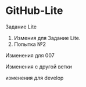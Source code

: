 # GitHub-Lite
Задание Lite
1. Измения для Задание Lite.
2. Попытка №2

Изменения для 007

Изменения с другой ветки

изменения для develop





























